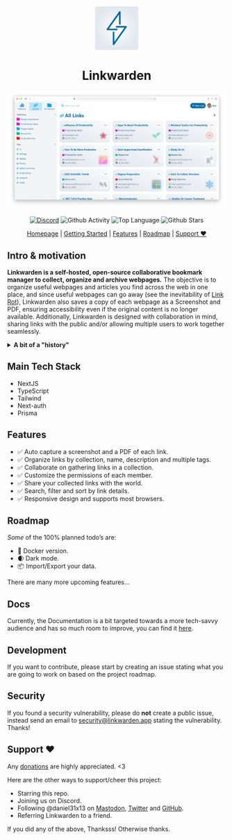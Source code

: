 <div align="center">
  <img src="./assets/icon.png" width="100px" />
  <h1>Linkwarden</h1>

  <img src="./assets/showcase_image.png" />
  
  <a href="https://discord.com/invite/CtuYV47nuJ"><img src="https://img.shields.io/discord/1117993124669702164?logo=discord&style=flat-square" alt="Discord"></a>
  <img src="https://img.shields.io/github/commit-activity/m/linkwarden/linkwarden?style=flat-square" alt="Github Activity">
  <img src="https://img.shields.io/github/languages/top/linkwarden/linkwarden?style=flat-square" alt="Top Language">
  <img src="https://img.shields.io/github/stars/linkwarden/linkwarden?style=flat-square" alt="Github Stars">
</div>

<div align='center'>

[Homepage](https://linkwarden.app) | [Getting Started](https://docs.linkwarden.app/getting-started) | [Features](https://github.com/linkwarden/linkwarden#features) | [Roadmap](https://github.com/linkwarden/linkwarden#roadmap) | [Support ❤](https://github.com/linkwarden/linkwarden#support-)

</div>

## Intro & motivation

**Linkwarden is a self-hosted, open-source collaborative bookmark manager to collect, organize and archive webpages.** The objective is to organize useful webpages and articles you find across the web in one place, and since useful webpages can go away (see the inevitability of [Link Rot](https://www.howtogeek.com/786227/what-is-link-rot-and-how-does-it-threaten-the-web/)), Linkwarden also saves a copy of each webpage as a Screenshot and PDF, ensuring accessibility even if the original content is no longer available.
Additionally, Linkwarden is designed with collaboration in mind, sharing links with the public and/or allowing multiple users to work together seamlessly.

<details>
<summary><b>A bit of a "history"</b></summary>
Linkwarden has been completely rebuilt and redesigned from ground up, so pretty much the only thing it has in common with its predecessor is the idea behind it - bookmark management.

**What happened to the old version?**
We highly recommend you **not** to use the old version as it is no longer maintained and has much less features. But anyway if you really wanna check it out, here it is in [this repo](https://github.com/linkwarden/linkwarden-old).

</details>

## Main Tech Stack

- NextJS
- TypeScript
- Tailwind
- Next-auth
- Prisma

## Features

- ✅ Auto capture a screenshot and a PDF of each link.
- ✅ Organize links by collection, name, description and multiple tags.
- ✅ Collaborate on gathering links in a collection.
- ✅ Customize the permissions of each member.
- ✅ Share your collected links with the world.
- ✅ Search, filter and sort by link details.
- ✅ Responsive design and supports most browsers.

## Roadmap

_Some_ of the 100% planned todo’s are:

- 🐳 Docker version.
- 🌒 Dark mode.
- 📦 Import/Export your data.

There are many more upcoming features...

## Docs

Currently, the Documentation is a bit targeted towards a more tech-savvy audience and has so much room to improve, you can find it [here](https://docs.linkwarden.app).

## Development

If you want to contribute, please start by creating an issue stating what you are going to work on based on the project roadmap.

## Security

If you found a security vulnerability, please do **not** create a public issue, instead send an email to security@linkwarden.app stating the vulnerability. Thanks!

## Support ❤

Any [donations](https://opencollective.com/linkwarden) are highly appreciated. <3

Here are the other ways to support/cheer this project:

- Starring this repo.
- Joining us on Discord.
- Following @daniel31x13 on [Mastodon](https://mastodon.social/@daniel31x13), [Twitter](https://twitter.com/Daniel31x13) and [GitHub](https://github.com/daniel31x13).
- Referring Linkwarden to a friend.

If you did any of the above, Thanksss! Otherwise thanks.
